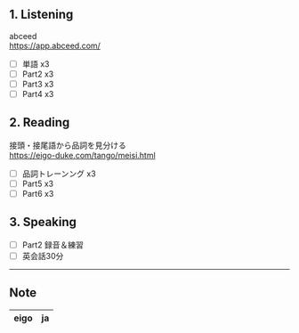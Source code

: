 ## 1. Listening
abceed  
https://app.abceed.com/

- [ ] 単語 x3
- [ ] Part2 x3
- [ ] Part3 x3
- [ ] Part4 x3

## 2. Reading
接頭・接尾語から品詞を見分ける  
https://eigo-duke.com/tango/meisi.html

- [ ] 品詞トレーンング x3
- [ ] Part5 x3
- [ ] Part6 x3

## 3. Speaking
- [ ] Part2 録音＆練習
- [ ] 英会話30分

---

## Note
eigo | ja
-- | --

